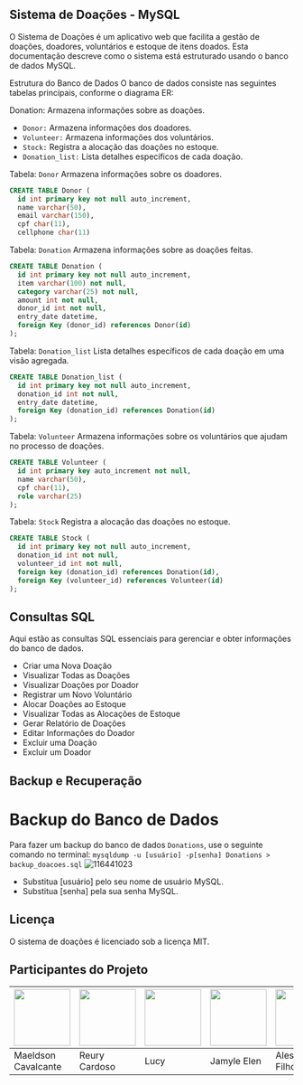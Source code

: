 ## Sistema de Doações - MySQL

O Sistema de Doações é um aplicativo web que facilita a gestão de doações, doadores, voluntários e estoque de itens doados. Esta documentação descreve como o sistema está estruturado usando o banco de dados MySQL.

Estrutura do Banco de Dados
O banco de dados consiste nas seguintes tabelas principais, conforme o diagrama ER:

Donation: Armazena informações sobre as doações.
- `Donor:` Armazena informações dos doadores.
- `Volunteer:` Armazena informações dos voluntários.
- `Stock:` Registra a alocação das doações no estoque.
- `Donation_list:` Lista detalhes específicos de cada doação.

Tabela: `Donor`
Armazena informações sobre os doadores.

```sql
CREATE TABLE Donor (
  id int primary key not null auto_increment,
  name varchar(50),
  email varchar(150),
  cpf char(11),
  cellphone char(11)
```

Tabela: `Donation`
Armazena informações sobre as doações feitas.
```sql
CREATE TABLE Donation (
  id int primary key not null auto_increment,
  item varchar(100) not null,
  category varchar(25) not null,
  amount int not null,
  donor_id int not null,
  entry_date datetime,
  foreign Key (donor_id) references Donor(id)
); 
```

Tabela: `Donation_list`
Lista detalhes específicos de cada doação em uma visão agregada.
```sql
CREATE TABLE Donation_list (
  id int primary key not null auto_increment,
  donation_id int not null,
  entry_date datetime,
  foreign Key (donation_id) references Donation(id)
);
```

Tabela: `Volunteer`
Armazena informações sobre os voluntários que ajudam no processo de doações.
```sql
CREATE TABLE Volunteer (
  id int primary key auto_increment not null,
  name varchar(50),
  cpf char(11),
  role varchar(25)
);
```

Tabela: `Stock`
Registra a alocação das doações no estoque.
```sql
CREATE TABLE Stock (
  id int primary key not null auto_increment,
  donation_id int not null,
  volunteer_id int not null,
  foreign key (donation_id) references Donation(id),
  foreign Key (volunteer_id) references Volunteer(id)
);
```

## Consultas SQL
Aqui estão as consultas SQL essenciais para gerenciar e obter informações do banco de dados.

- Criar uma Nova Doação
- Visualizar Todas as Doações
- Visualizar Doações por Doador
- Registrar um Novo Voluntário
- Alocar Doações ao Estoque
- Visualizar Todas as Alocações de Estoque
- Gerar Relatório de Doações
- Editar Informações do Doador
- Excluir uma Doação
- Excluir um Doador

## Backup e Recuperação
# Backup do Banco de Dados
Para fazer um backup do banco de dados `Donations`, use o seguinte comando no terminal:
`mysqldump -u [usuário] -p[senha] Donations > backup_doacoes.sql`
![116441023]()

- Substitua [usuário] pelo seu nome de usuário MySQL.
- Substitua [senha] pela sua senha MySQL.

## Licença
O sistema de doações é licenciado sob a licença MIT.

## Participantes do Projeto

| <img src="https://github.com/maeldsoncavalcante100/Projeto-finalPdA/assets/110051309/13c81d7a-0afe-40a6-9ed8-424ad32b1ee1" width="100px"> | <img src="images/reury.jpg" width="100px"> | <img src="images/lucy.jpg" width="100px"> | <img src="https://github.com/maeldsoncavalcante100/Projeto-finalPdA/assets/110051309/31a3047d-0b55-4094-9533-27d893fef27e" width="100px"> | <img src="images/alessandro.jpg" width="100px"> |
|-------------------------------------------|----------------------------------------------|-------------------------------------------|-----------------------------------------------|-------------------------------------------------|
| Maeldson Cavalcante                             | Reury Cardoso                          | Lucy                                      | Jamyle Elen                                    | Alessandro Filho                               |

